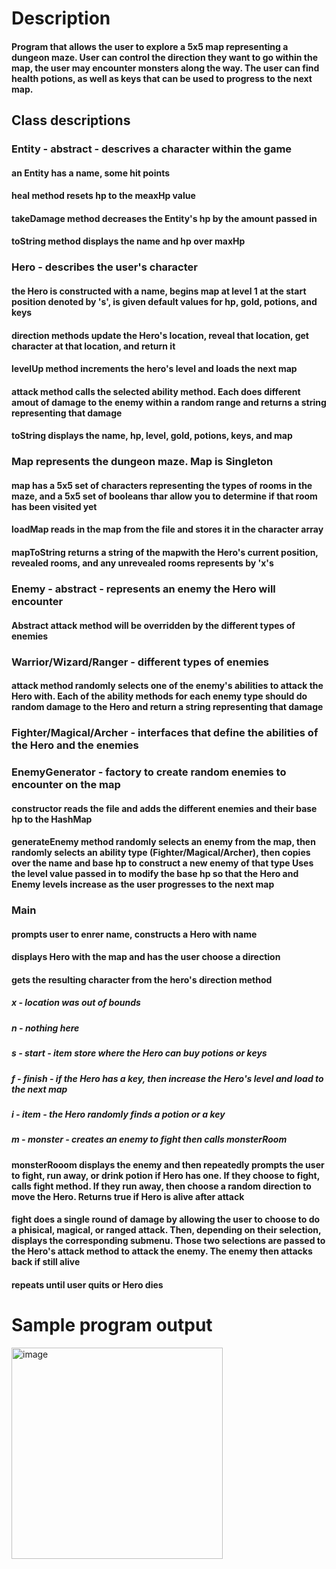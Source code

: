 # Description
#### Program that allows the user to explore a 5x5 map representing a dungeon maze. User can control the direction they want to go within the map, the user may encounter monsters along the way. The user can find health potions, as well as keys that can be used to progress to the next map. 

## Class descriptions
### Entity - abstract - descrives a character within the game
#### an Entity has a name, some hit points
#### heal method resets hp to the meaxHp value
#### takeDamage method decreases the Entity's hp by the amount passed in 
#### toString method displays the name and hp over maxHp

### Hero - describes the user's character
#### the Hero is constructed with a name, begins map at level 1 at the start position denoted by 's', is given default values for hp, gold, potions, and keys
#### direction methods update the Hero's location, reveal that location, get character at that location, and return it 
#### levelUp method increments the hero's level and loads the next map
#### attack method calls the selected ability method. Each does different amout of damage to the enemy within a random range and returns a string representing that damage
#### toString displays the name, hp, level, gold, potions, keys, and map 

### Map represents the dungeon maze. Map is Singleton
#### map has a 5x5 set of characters representing the types of rooms in the maze, and a 5x5 set of booleans thar allow you to determine if that room has been visited yet
#### loadMap reads in the map from the file and stores it in the character array
#### mapToString returns a string of the mapwith the Hero's current position, revealed rooms, and any unrevealed rooms represents by 'x's

### Enemy - abstract - represents an enemy the Hero will encounter
#### Abstract attack method will be overridden by the different types of enemies

### Warrior/Wizard/Ranger - different types of enemies
#### attack method randomly selects one of the enemy's abilities to attack the Hero with. Each of the ability methods for each enemy type should do random damage to the Hero and return a string representing that damage

### Fighter/Magical/Archer - interfaces that define the abilities of the Hero and the enemies 

### EnemyGenerator - factory to create random enemies to encounter on the map 
#### constructor reads the file and adds the different enemies and their base hp to the HashMap
#### generateEnemy method randomly selects an enemy from the map, then randomly selects an ability type (Fighter/Magical/Archer), then copies over the name and base hp to construct a new enemy of that type Uses the level value passed in to modify the base hp so that the Hero and Enemy levels increase as the user progresses to the next map

### Main
#### prompts user to enrer name, constructs a Hero with name
#### displays Hero with the map and has the user choose a direction
#### gets the resulting character from the hero's direction method
##### x - location was out of bounds
##### n - nothing here
##### s - start - item store where the Hero can buy potions or keys
##### f - finish - if the Hero has a key, then increase the Hero's level and load to the next map
##### i - item - the Hero randomly finds a potion or a key 
##### m - monster - creates an enemy to fight then calls monsterRoom

#### monsterRooom displays the enemy and then repeatedly prompts the user to fight, run away, or drink potion if Hero has one. If they choose to fight, calls fight method. If they run away, then choose a random direction to move the Hero. Returns true if Hero is alive after attack

#### fight does a single round of damage by allowing the user to choose to do a phisical, magical, or ranged attack. Then, depending on their selection, displays the corresponding submenu. Those two selections are passed to the Hero's attack method to attack the enemy. The enemy then attacks back if still alive

#### repeats until user quits or Hero dies

# Sample program output
<img width="338" alt="image" src="https://user-images.githubusercontent.com/112827038/219847093-e07a38a6-6846-4755-9fd8-8ab9b5f35303.png">




